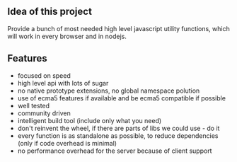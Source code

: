 ## Idea of this project

Provide a bunch of most needed high level javascript utility functions, which will work in every browser and in nodejs.

## Features

- focused on speed
- high level api with lots of sugar
- no native prototype extensions, no global namespace polution
- use of ecma5 features if available and be ecma5 compatible if possible 
- well tested
- community driven
- intelligent build tool (include only what you need)
- don't reinvent the wheel, if there are parts of libs we could use - do it
- every function is as standalone as possible, to reduce dependencies (only if code overhead is minimal)
- no performance overhead for the server because of client support